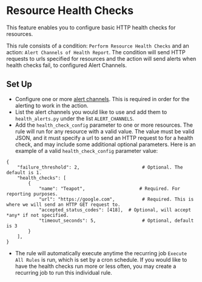 # Resource Health Checks

This feature enables you to configure basic HTTP health checks for resources. 

This rule consists of a condition: `Perform Resource Health Checks` and an action: `Alert Channels of Health Report`.
The condition will send HTTP requests to urls specified for resources and the action will send alerts when health
checks fail, to configured Alert Channels. 

## Set Up

* Configure one or more [alert channels](http://docs.cloudbolt.io/multi-channel-alerts.html). 
This is required in order for the alerting to work in the action. 
* List the alert channels you would like to use and add them to `health_alerts.py`
under the list `ALERT_CHANNELS`. 
* Add the `health_check_config` parameter to one or more resources. 
The rule will run for any resource with a valid value.
The value must be valid JSON, and it must specify a url to send an HTTP request to for a health check, 
and may include some additional optional parameters. 
Here is an example of a valid `health_check_config` parameter value: 
 ```
 {
     "failure_threshold": 2,                       # Optional. The default is 1.
     "health_checks": [
         {
             "name": "Teapot",                    # Required. For reporting purposes. 
             "url": "https://google.com",          # Required. This is where we will send an HTTP GET request to.
             "accepted_status_codes": [418],  # Optional, will accept *any* if not specified.
             "timeout_seconds": 5,                 # Optional, default is 3
         }
     ],
 }
 ```
* The rule will automatically execute anytime the recurring job `Execute All Rules` is run, which is set by a cron schedule. 
If you would like to have the health checks run more or less often, you may create a recurring job to run this individual rule. 
